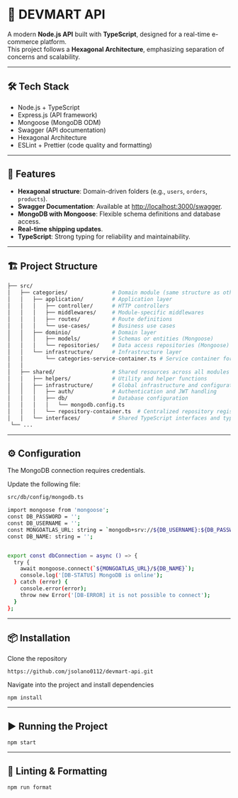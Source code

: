# 🛒 DEVMART API

A modern **Node.js API** built with **TypeScript**, designed for a real-time e-commerce platform.  
This project follows a **Hexagonal Architecture**, emphasizing separation of concerns and scalability.

---

## 🛠️ Tech Stack

- Node.js + TypeScript
- Express.js (API framework)
- Mongoose (MongoDB ODM)
- Swagger (API documentation)
- Hexagonal Architecture
- ESLint + Prettier (code quality and formatting)

---

## 🚀 Features

- **Hexagonal structure**: Domain-driven folders (e.g., `users`, `orders`, `products`).
- **Swagger Documentation**: Available at [http://localhost:3000/swagger](http://localhost:3000/swagger).
- **MongoDB with Mongoose**: Flexible schema definitions and database access.
- **Real-time shipping updates**.
- **TypeScript**: Strong typing for reliability and maintainability.

---

## 🏗️ Project Structure

```bash
├── src/                        
│   ├── categories/              # Domain module (same structure as other domains)
│   │   ├── application/         # Application layer
│   │   │   ├── controller/      # HTTP controllers
│   │   │   ├── middlewares/     # Module-specific middlewares
│   │   │   ├── routes/          # Route definitions
│   │   │   └── use-cases/       # Business use cases
│   │   ├── dominio/             # Domain layer
│   │   │   ├── models/          # Schemas or entities (Mongoose)
│   │   │   └── repositories/    # Data access repositories (Mongoose)
│   │   └── infrastructure/      # Infrastructure layer
│   │       └── categories-service-container.ts # Service container for dependency injection
│   │
│   ├── shared/                  # Shared resources across all modules
│   │   ├── helpers/             # Utility and helper functions
│   │   ├── infrastructure/      # Global infrastructure and configuration
│   │   │   ├── auth/            # Authentication and JWT handling
│   │   │   ├── db/              # Database configuration
│   │   │   │   └── mongodb.config.ts
│   │   │   └── repository-container.ts  # Centralized repository registration
│   │   └── interfaces/          # Shared TypeScript interfaces and types
 └── ...
```

---

## ⚙️ Configuration

The MongoDB connection requires credentials.

Update the following file:

```bash
src/db/config/mongodb.ts
```

```bash
import mongoose from 'mongoose';
const DB_PASSWORD = '';
const DB_USERNAME = '';
const MONGOATLAS_URL: string = `mongodb+srv://${DB_USERNAME}:${DB_PASSWORD}@cluster0.bbdjdbp.mongodb.net/?retryWrites=true&w=majority&appName=Cluster0`;
const DB_NAME: string = '';


export const dbConnection = async () => {
  try {
    await mongoose.connect(`${MONGOATLAS_URL}/${DB_NAME}`);
    console.log('[DB-STATUS] MongoDB is online');
  } catch (error) {
    console.error(error);
    throw new Error('[DB-ERROR] it is not possible to connect');
  }
};
```

---

## 📦 Installation

Clone the repository

```
https://github.com/jsolano0112/devmart-api.git
```

Navigate into the project and install dependencies

```
npm install
```

---

## ▶️ Running the Project

```
npm start
```

---

## 🧹 Linting & Formatting

```
npm run format
```
